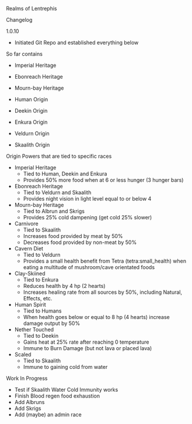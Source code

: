 Realms of Lentrephis

Changelog

1.0.10
+ Initiated Git Repo and established everything below

So far contains 
+ Imperial Heritage
+ Ebonreach Heritage
+ Mourn-bay Heritage

+ Human Origin 
+ Deekin Origin 
+ Enkura Origin 
+ Veldurn Origin 
+ Skaalith Origin 

Origin Powers that are tied to specific races
+ Imperial Heritage
  - Tied to Human, Deekin and Enkura
  - Provides 50% more food when at 6 or less hunger (3 hunger bars)
+ Ebonreach Heritage
  - Tied to Veldurn and Skaalith
  - Provides night vision in light level equal to or below 4
+ Mourn-bay Heritage
  - Tied to Albrun and Skrigs
  - Provides 25% cold dampening (get cold 25% slower)
+ Carnivore
  -  Tied to Skaalith
  -  Increases food provided by meat by 50%
  -  Decreases food provided by non-meat by 50%
+ Cavern Diet
  - Tied to Veldurn
  - Provides a small health benefit from Tetra (tetra:small_health) when eating a multitude of mushroom/cave orientated foods
+ Clay-Skiined
  - Tied to Enkura
  - Reduces health by 4 hp (2 hearts)
  - Increases healing rate from all sources by 50%, including Natural, Effects, etc.
+ Human Spirit
  - Tied to Humans
  - When health goes below or equal to 8 hp (4 hearts) increase damage output by 50%
+ Nether Touched
  - Tied to Deekin
  - Gains heat at 25% rate after reaching 0 temperature
  - Immune to Burn Damage (but not lava or placed lava)
+ Scaled
  - Tied to Skaalith
  - Immune to gaining cold from water


Work In Progress
+ Test if Skaalith Water Cold Immunity works
+ Finish Blood regen food exhaustion
+ Add Albruns
+ Add Skrigs
+ Add (maybe) an admin race